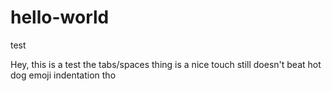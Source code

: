 # hello-world
test

Hey, this is a test 
  the tabs/spaces thing is a nice touch
  still doesn't beat hot dog emoji indentation tho

